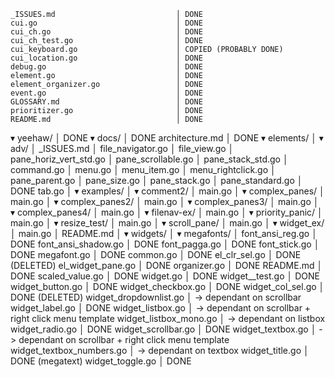 


    _ISSUES.md                           │ DONE
    cui.go                               │ DONE
    cui_ch.go                            │ DONE
    cui_ch_test.go                       │ DONE
    cui_keyboard.go                      │ COPIED (PROBABLY DONE)
    cui_location.go                      │ DONE
    debug.go                             │ DONE
    element.go                           │ DONE
    element_organizer.go                 │ DONE
    event.go                             │ DONE
    GLOSSARY.md                          │ DONE
    prioritizer.go                       │ DONE
    README.md                            │ DONE
▾ yeehaw/                                │ DONE
  ▾ docs/                                │ DONE
      architecture.md                    │ DONE
  ▾ elements/                            │
    ▾ adv/                               │
        _ISSUES.md                       │
        file_navigator.go                │
        file_view.go                     │
        pane_horiz_vert_std.go           │
        pane_scrollable.go               │
        pane_stack_std.go                │
      command.go                         │
      menu.go                            │
      menu_item.go                       │
      menu_rightclick.go                 │
      pane_parent.go                     │
      pane_size.go                       │
      pane_stack.go                      │
      pane_standard.go                   │ DONE
      tab.go                             │
  ▾ examples/                            │
    ▾ comment2/                          │
        main.go                          │
    ▾ complex_panes/                     │
        main.go                          │
    ▾ complex_panes2/                    │
        main.go                          │
    ▾ complex_panes3/                    │
        main.go                          │
    ▾ complex_panes4/                    │
        main.go                          │
    ▾ filenav-ex/                        │
        main.go                          │
    ▾ priority_panic/                    │
        main.go                          │
    ▾ resize_test/                       │
        main.go                          │
    ▾ scroll_pane/                       │
        main.go                          │
    ▾ widget_ex/                         │
        main.go                          │
      README.md                          │
  ▾ widgets/                             │
    ▾ megafonts/                         │
        font_ansi_reg.go                 │ DONE
        font_ansi_shadow.go              │ DONE
        font_pagga.go                    │ DONE
        font_stick.go                    │ DONE
        megafont.go                      │ DONE
      common.go                          │ DONE
      el_clr_sel.go                      │ DONE (DELETED)
      el_widget_pane.go                  │ DONE
      organizer.go                       │ DONE
      README.md                          │ DONE
      scaled_value.go                    │ DONE
      widget.go                          │ DONE
      widget__test.go                    │ DONE
      widget_button.go                   │ DONE
      widget_checkbox.go                 │ DONE
      widget_col_sel.go                  │ DONE (DELETED)
      widget_dropdownlist.go             │  -> dependant on scrollbar
      widget_label.go                    │ DONE
      widget_listbox.go                  │  -> dependant on scrollbar + right click menu template
      widget_listbox_mono.go             │  -> dependant on listbox
      widget_radio.go                    │ DONE
      widget_scrollbar.go                │ DONE 
      widget_textbox.go                  │  -> dependant on scrollbar + right click menu template
      widget_textbox_numbers.go          │  -> dependant on textbox
      widget_title.go                    │ DONE (megatext)
      widget_toggle.go                   │ DONE 
